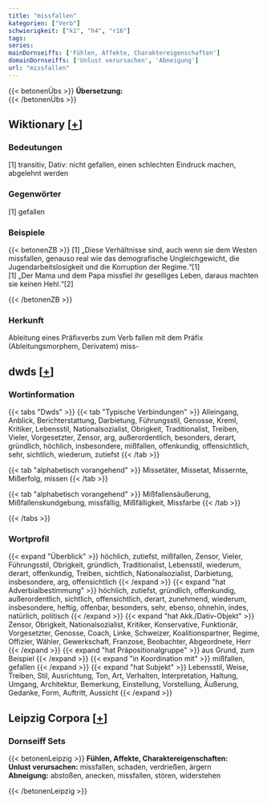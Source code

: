 ```yaml
---
title: "missfallen"
kategorien: ["Verb"]
schwierigkeit: ["k1", "h4", "r16"]
tags:
series:
mainDornseiffs: ['Fühlen, Affekte, Charaktereigenschaften']
domainDornseiffs: ['Unlust verursachen', 'Abneigung']
url: "missfallen"
---
```


{{< betonenÜbs >}}
**Übersetzung:**  
{{< /betonenÜbs >}}

## Wiktionary [[+](https://de.wiktionary.org/wiki/missfallen)]

### Bedeutungen
[1] transitiv, Dativ: nicht gefallen, einen schlechten Eindruck machen, abgelehnt werden  

### Gegenwörter
[1] gefallen  

### Beispiele
{{< betonenZB >}}
[1] „Diese Verhältnisse sind, auch wenn sie dem Westen missfallen, genauso real wie das demografische Ungleichgewicht, die Jugendarbeitslosigkeit und die Korruption der Regime.“[1]  
[1] „Der Mama und dem Papa missfiel ihr geselliges Leben, daraus machten sie keinen Hehl.“[2]  

{{< /betonenZB >}}
### Herkunft
Ableitung eines Präfixverbs zum Verb fallen mit dem Präfix (Ableitungsmorphem, Derivatem) miss-  



## dwds [[+](https://www.dwds.de/wb/missfallen)]

### Wortinformation
{{< tabs "Dwds" >}}
{{< tab "Typische Verbindungen" >}}
Alleingang, Anblick, Berichterstattung, Darbietung, Führungsstil, Genosse, Kreml, Kritiker, Lebensstil, Nationalsozialist, Obrigkeit, Traditionalist, Treiben, Vieler, Vorgesetzter, Zensor, arg, außerordentlich, besonders, derart, gründlich, höchlich, insbesondere, mißfallen, offenkundig, offensichtlich, sehr, sichtlich, wiederum, zutiefst
{{< /tab >}}

{{< tab "alphabetisch vorangehend" >}}
Missetäter, Missetat, Missernte, Mißerfolg, missen
{{< /tab >}}

{{< tab "alphabetisch vorangehend" >}}
Mißfallensäußerung, Mißfallenskundgebung, missfällig, Mißfälligkeit, Missfarbe
{{< /tab >}}

{{< /tabs >}}

### Wortprofil
{{< expand "Überblick" >}} höchlich, zutiefst, mißfallen, Zensor, Vieler, Führungsstil, Obrigkeit, gründlich, Traditionalist, Lebensstil, wiederum, derart, offenkundig, Treiben, sichtlich, Nationalsozialist, Darbietung, insbesondere, arg, offensichtlich {{< /expand >}}
{{< expand "hat Adverbialbestimmung" >}} höchlich, zutiefst, gründlich, offenkundig, außerordentlich, sichtlich, offensichtlich, derart, zunehmend, wiederum, insbesondere, heftig, offenbar, besonders, sehr, ebenso, ohnehin, indes, natürlich, politisch {{< /expand >}}
{{< expand "hat Akk./Dativ-Objekt" >}} Zensor, Obrigkeit, Nationalsozialist, Kritiker, Konservative, Funktionär, Vorgesetzter, Genosse, Coach, Linke, Schweizer, Koalitionspartner, Regime, Offizier, Wähler, Gewerkschaft, Franzose, Beobachter, Abgeordnete, Herr {{< /expand >}}
{{< expand "hat Präpositionalgruppe" >}} aus Grund, zum Beispiel {{< /expand >}}
{{< expand "in Koordination mit" >}} mißfallen, gefallen {{< /expand >}}
{{< expand "hat Subjekt" >}} Lebensstil, Weise, Treiben, Stil, Ausrichtung, Ton, Art, Verhalten, Interpretation, Haltung, Umgang, Architektur, Bemerkung, Einstellung, Vorstellung, Äußerung, Gedanke, Form, Auftritt, Aussicht {{< /expand >}}

## Leipzig Corpora [[+](https://corpora.uni-leipzig.de/en/res?word=missfallen&corpusId=deu_newscrawl-public_2018)]

### Dornseiff Sets
{{< betonenLeipzig >}}
**Fühlen, Affekte, Charaktereigenschaften:**  
**Unlust verursachen:** missfallen, schaden, verdrießen, ärgern  
**Abneigung:** abstoßen, anecken, missfallen, stören, widerstehen  

{{< /betonenLeipzig >}}
